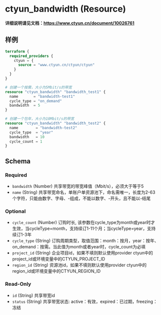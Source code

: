 # ctyun_bandwidth (Resource)
**详细说明请见文档：https://www.ctyun.cn/document/10026761**



## 样例

```terraform
terraform {
  required_providers {
    ctyun = {
      source = "www.ctyun.cn/ctyun/ctyun"
    }
  }
}

# 创建一个按需，大小为5Mbit/s的带宽
resource "ctyun_bandwidth" "bandwidth_test1" {
  name       = "bandwidth-test1"
  cycle_type = "on_demand"
  bandwidth  = 5
}

# 创建一个包年，大小为10Mbit/s的带宽
resource "ctyun_bandwidth" "bandwidth_test2" {
  name        = "bandwidth-test2"
  cycle_type  = "year"
  bandwidth   = 10
  cycle_count = 1
}
```

<!-- schema generated by tfplugindocs -->
## Schema

### Required

- `bandwidth` (Number) 共享带宽的带宽峰值（Mbit/s），必须大于等于5
- `name` (String) 共享带宽命名，单账户单资源池下，命名需唯一，长度为2-63个字符，只能由数字、字母、-组成，不能以数字、-开头，且不能以-结尾

### Optional

- `cycle_count` (Number) 订购时长, 该参数在cycle_type为month或year时才生效，当cycleType=month，支持续订1-11个月；当cycleType=year，支持续订1-3年
- `cycle_type` (String) 订购周期类型，取值范围：month：按月，year：按年、on_demand：按需。当此值为month或者year时，cycle_count为必填
- `project_id` (String) 企业项目id，如果不填则默认使用provider ctyun中的project_id或环境变量中的CTYUN_PROJECT_ID
- `region_id` (String) 资源池id，如果不填则默认使用provider ctyun中的region_id或环境变量中的CTYUN_REGION_ID

### Read-Only

- `id` (String) 共享带宽id
- `status` (String) 共享带宽状态: active：有效，expired：已过期，freezing：冻结